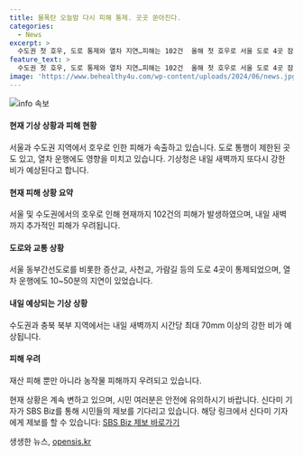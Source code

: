 ```yaml
---
title: 물폭탄 오늘밤 다시 피해 통제. 곳곳 쏟아진다.
categories:
  - News
excerpt: >
  수도권 첫 호우, 도로 통제와 열차 지연…피해는 102건  올해 첫 호우로 서울 도로 4곳 잠겨, 열차 운행 10~50분 지연. 서울 29개 하천 중 7곳 통제 해제. 피해는 102건으로 집계. 경기 북부 내륙에는 오후까지 비 예상. 수도권과 충북 북부에 강한 비 예보로 재산과 농작물 피해 우려. SBS Biz 신다미입니다. 자세한 내용은 https://url.kr/9pghjn 에서 확인하세요.
feature_text: >
  수도권 첫 호우, 도로 통제와 열차 지연…피해는 102건  올해 첫 호우로 서울 도로 4곳 잠겨, 열차 운행 10~50분 지연. 서울 29개 하천 중 7곳 통제 해제. 피해는 102건으로 집계. 경기 북부 내륙에는 오후까지 비 예상. 수도권과 충북 북부에 강한 비 예보로 재산과 농작물 피해 우려. SBS Biz 신다미입니다. 자세한 내용은 https://url.kr/9pghjn 에서 확인하세요.
image: 'https://www.behealthy4u.com/wp-content/uploads/2024/06/news.jpg'
---
```


<p><img src="https://www.behealthy4u.com/wp-content/uploads/2024/06/news.jpg" alt="info 속보" /></p>

<h4>현재 기상 상황과 피해 현황</h4>

<p>서울과 수도권 지역에서 호우로 인한 피해가 속출하고 있습니다. 도로 통행이 제한된 곳도 있고, 열차 운행에도 영향을 미치고 있습니다. 기상청은 내일 새벽까지 또다시 강한 비가 예상된다고 합니다. </p>

<h4>현재 피해 상황 요약</h4>

<p>서울 및 수도권에서의 호우로 인해 현재까지 102건의 피해가 발생하였으며, 내일 새벽까지 추가적인 피해가 우려됩니다.</p>

<p data-ke-size="size16"></p>

<h4>도로와 교통 상황</h4>

<p>서울 동부간선도로를 비롯한 증산교, 사천교, 가람길 등의 도로 4곳이 통제되었으며, 열차 운행에도 10~50분의 지연이 있었습니다. </p>

<h4>내일 예상되는 기상 상황</h4>

<p>수도권과 충북 북부 지역에서는 내일 새벽까지 시간당 최대 70mm 이상의 강한 비가 예상됩니다.</p>

<h4>피해 우려</h4>

<p>재산 피해 뿐만 아니라 농작물 피해까지 우려되고 있습니다.</p>

<p data-ke-size="size16"></p>

<p>현재 상황은 계속 변하고 있으며, 시민 여러분은 안전에 유의하시기 바랍니다. 신다미 기자가 SBS Biz를 통해 시민들의 제보를 기다리고 있습니다. 해당 링크에서 신다미 기자에게 제보를 할 수 있습니다: <a href="https://url.kr/9pghjn">SBS Biz 제보 바로가기</a></p>
생생한 뉴스, <a href="https://opensis.kr" rel="dofollow">opensis.kr</a>


